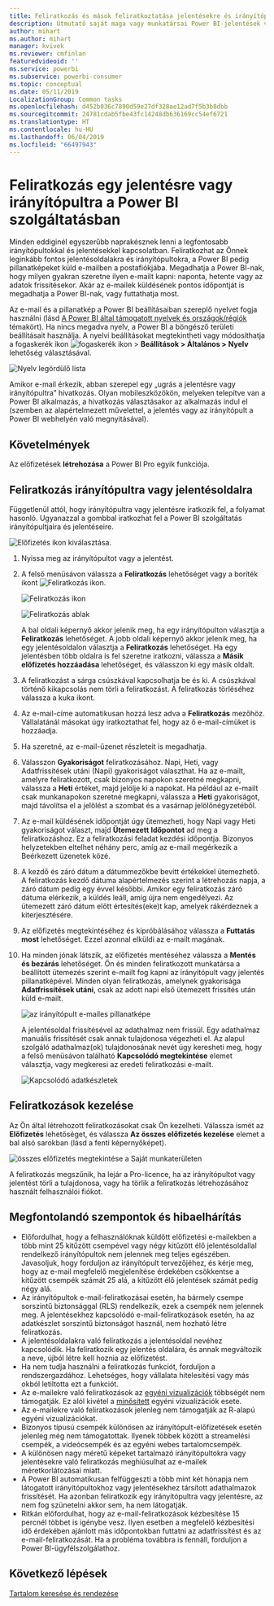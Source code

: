 ```yaml
---
title: Feliratkozás és mások feliratkoztatása jelentésekre és irányítópultokra
description: Útmutató saját maga vagy munkatársai Power BI-jelentések vagy -irányítópultok e-mailben továbbított pillanatképére történő feliratkozásához.
author: mihart
ms.author: mihart
manager: kvivek
ms.reviewer: cmfinlan
featuredvideoid: ''
ms.service: powerbi
ms.subservice: powerbi-consumer
ms.topic: conceptual
ms.date: 05/11/2019
LocalizationGroup: Common tasks
ms.openlocfilehash: d452b036c7890d59e27df328ae12ad7f5b3b8dbb
ms.sourcegitcommit: 24781cdab5fbe43fc14248db636169cc54ef6721
ms.translationtype: HT
ms.contentlocale: hu-HU
ms.lasthandoff: 06/04/2019
ms.locfileid: "66497943"
---
```

# <a name="subscribe-to-a-report-or-dashboard-in-power-bi-service"></a>Feliratkozás egy jelentésre vagy irányítópultra a Power BI szolgáltatásban 
Minden eddiginél egyszerűbb naprakésznek lenni a legfontosabb irányítópultokkal és jelentésekkel kapcsolatban. Feliratkozhat az Önnek leginkább fontos jelentésoldalakra és irányítópultokra, a Power BI pedig pillanatképeket küld e-mailben a postafiókjába. Megadhatja a Power BI-nak, hogy milyen gyakran szeretne ilyen e-mailt kapni: naponta, hetente vagy az adatok frissítésekor. Akár az e-mailek küldésének pontos időpontját is megadhatja a Power BI-nak, vagy futtathatja most.  

Az e-mail és a pillanatkép a Power BI beállításaiban szereplő nyelvet fogja használni (lásd [A Power BI által támogatott nyelvek és országok/régiók](../supported-languages-countries-regions.md) témakört). Ha nincs megadva nyelv, a Power BI a böngésző területi beállításait használja. A nyelvi beállításokat megtekintheti vagy módosíthatja a fogaskerék ikon ![fogaskerék ikon](./media/end-user-subscribe/power-bi-settings-icon.png) > **Beállítások > Általános > Nyelv** lehetőség választásával. 

![Nyelv legördülő lista](./media/end-user-subscribe/power-bi-language.png)

Amikor e-mail érkezik, abban szerepel egy „ugrás a jelentésre vagy irányítópultra” hivatkozás. Olyan mobileszközökön, melyeken telepítve van a Power BI alkalmazás, a hivatkozás választásakor az alkalmazás indul el (szemben az alapértelmezett művelettel, a jelentés vagy az irányítópult a Power BI webhelyén való megnyitásával).


## <a name="requirements"></a>Követelmények
Az előfizetések **létrehozása** a Power BI Pro egyik funkciója.   

## <a name="subscribe-to-a-dashboard-or-a-report-page"></a>Feliratkozás irányítópultra vagy jelentésoldalra
Függetlenül attól, hogy irányítópultra vagy jelentésre iratkozik fel, a folyamat hasonló. Ugyanazzal a gombbal iratkozhat fel a Power BI szolgáltatás irányítópultjaira és jelentéseire.
 
![Előfizetés ikon kiválasztása](./media/end-user-subscribe/power-bi-subscribe-orientation.png).

1. Nyissa meg az irányítópultot vagy a jelentést.
2. A felső menüsávon válassza a **Feliratkozás** lehetőséget vagy a boríték ikont ![Feliratkozás ikon](./media/end-user-subscribe/power-bi-icon-envelope.png).
   
   ![Feliratkozás ikon](./media/end-user-subscribe/power-bi-subscribe-icon.png)

   ![Feliratkozás ablak](./media/end-user-subscribe/power-bi-emails-newer.png)
    
    A bal oldali képernyő akkor jelenik meg, ha egy irányítópulton választja a **Feliratkozás** lehetőséget. A jobb oldali képernyő akkor jelenik meg, ha egy jelentésoldalon választja a **Feliratkozás** lehetőséget. Ha egy jelentésben több oldalra is fel szeretne iratkozni, válassza a **Másik előfizetés hozzáadása** lehetőséget, és válasszon ki egy másik oldalt. 

4. A feliratkozást a sárga csúszkával kapcsolhatja be és ki.  A csúszkával történő kikapcsolás nem törli a feliratkozást. A feliratkozás törléséhez válassza a kuka ikont.

4. Az e-mail-címe automatikusan hozzá lesz adva a **Feliratkozás** mezőhöz. Vállalatánál másokat úgy iratkoztathat fel, hogy az ő e-mail-címüket is hozzáadja. 

5. Ha szeretné, az e-mail-üzenet részleteit is megadhatja. 

5. Válasszon **Gyakoriságot** feliratkozásához.  Napi, Heti, vagy Adatfrissítések utáni (Napi) gyakoriságot választhat.  Ha az e-mailt, amelyre feliratkozott, csak bizonyos napokon szeretné megkapni, válassza a **Heti** értéket, majd jelölje ki a napokat.  Ha például az e-mailt csak munkanapokon szeretné megkapni, válassza a **Heti** gyakoriságot, majd távolítsa el a jelölést a szombat és a vasárnap jelölőnégyzetéből.   

6. Az e-mail küldésének időpontját úgy ütemezheti, hogy Napi vagy Heti gyakoriságot választ, majd **Ütemezett** **Időpontot** ad meg a feliratkozáshoz.  Ez a feliratkozási feladat kezdési időpontja. Bizonyos helyzetekben eltelhet néhány perc, amíg az e-mail megérkezik a Beérkezett üzenetek közé.    

7. A kezdő és záró dátum a dátummezőkbe bevitt értékekkel ütemezhető. A feliratkozás kezdő dátuma alapértelmezés szerint a létrehozás napja, a záró dátum pedig egy évvel későbbi. Amikor egy feliratkozás záró dátuma elérkezik, a küldés leáll, amíg újra nem engedélyezi.  Az ütemezett záró dátum előtt értesítés(eke)t kap, amelyek rákérdeznek a kiterjesztésére.     

8. Az előfizetés megtekintéséhez és kipróbálásához válassza a **Futtatás most** lehetőséget.  Ezzel azonnal elküldi az e-mailt magának. 

8. Ha minden jónak látszik, az előfizetés mentéséhez válassza a **Mentés és bezárás** lehetőséget. Ön és minden feliratkozott munkatársa a beállított ütemezés szerint e-mailt fog kapni az irányítópult vagy jelentés pillanatképével. Minden olyan feliratkozás, amelynek gyakorisága **Adatfrissítések utáni**, csak az adott napi első ütemezett frissítés után küld e-mailt.
   
   ![az irányítópult e-mailes pillanatképe](media/end-user-subscribe/power-bi-subscribe-email.png)
   
    A jelentésoldal frissítésével az adathalmaz nem frissül. Egy adathalmaz manuális frissítését csak annak tulajdonosa végezheti el. Az alapul szolgáló adathalmaz(ok) tulajdonosának nevét úgy keresheti meg, hogy a felső menüsávon található **Kapcsolódó megtekintése** elemet választja, vagy megkeresi az eredeti feliratkozási e-mailt.
   
    ![Kapcsolódó adatkészletek](./media/end-user-subscribe/power-bi-view-related-screen.png)


## <a name="manage-your-subscriptions"></a>Feliratkozások kezelése
Az Ön által létrehozott feliratkozásokat csak Ön kezelheti. Válassza ismét az **Előfizetés** lehetőséget, és válassza **Az összes előfizetés kezelése** elemet a bal alsó sarokban (lásd a fenti képernyőképet). 

![összes előfizetés megtekintése a Saját munkaterületen](./media/end-user-subscribe/power-bi-manage.png)

A feliratkozás megszűnik, ha lejár a Pro-licence, ha az irányítópultot vagy jelentést törli a tulajdonosa, vagy ha törlik a feliratkozás létrehozásához használt felhasználói fiókot.

## <a name="considerations-and-troubleshooting"></a>Megfontolandó szempontok és hibaelhárítás
* Előfordulhat, hogy a felhasználóknak küldött előfizetési e-mailekben a több mint 25 kitűzött csempével vagy négy kitűzött élő jelentésoldallal rendelkező irányítópultok nem jelennek meg teljes egészében. Javasoljuk, hogy forduljon az irányítópult tervezőjéhez, és kérje meg, hogy az e-mail megfelelő megjelenítése érdekében csökkentse a kitűzött csempék számát 25 alá, a kitűzött élő jelentések számát pedig négy alá.  
* Az irányítópultok e-mail-feliratkozásai esetén, ha bármely csempe sorszintű biztonsággal (RLS) rendelkezik, ezek a csempék nem jelennek meg.  A jelentésekhez kapcsolódó e-mail-feliratkozások esetén, ha az adatkészlet sorszintű biztonságot használ, nem hozható létre feliratkozás.
* A jelentésoldalakra való feliratkozás a jelentésoldal nevéhez kapcsolódik. Ha feliratkozik egy jelentés oldalára, és annak megváltozik a neve, újból létre kell hoznia az előfizetést.
* Ha nem tudja használni a feliratkozás funkciót, forduljon a rendszergazdához. Lehetséges, hogy vállalata hitelesítési vagy más okból letiltotta ezt a funkciót.  
* Az e-mailekre való feliratkozások az [egyéni vizualizációk](../power-bi-custom-visuals.md) többségét nem támogatják.  Ez alól kivétel a [minősített](../power-bi-custom-visuals-certified.md) egyéni vizualizációk esete.  
* Az e-mailekre való feliratkozások jelenleg nem támogatják az R-alapú egyéni vizualizációkat.  
* Bizonyos típusú csempék különösen az irányítópult-előfizetések esetén jelenleg még nem támogatottak.  Ilyenek többek között a streamelési csempék, a videócsempék és az egyéni webes tartalomcsempék.     
* A különösen nagy méretű képeket tartalmazó irányítópultokra vagy jelentésekre való feliratkozás meghiúsulhat az e-mailek méretkorlátozásai miatt.    
* A Power BI automatikusan felfüggeszti a több mint két hónapja nem látogatott irányítópultokhoz vagy jelentésekhez társított adathalmazok frissítését.  Ha azonban feliratkozik egy irányítópultra vagy jelentésre, az nem fog szünetelni akkor sem, ha nem látogatják.
* Ritkán előfordulhat, hogy az e-mail-feliratkozások kézbesítése 15 percnél többet is igénybe vesz.  Ilyen esetben a megfelelő kézbesítési idő érdekében ajánlott más időpontokban futtatni az adatfrissítést és az e-mail-feliratkozását.  Ha a probléma továbbra is fennáll, forduljon a Power BI-ügyfélszolgálathoz.

## <a name="next-steps"></a>Következő lépések

[Tartalom keresése és rendezése](end-user-search-sort.md)
